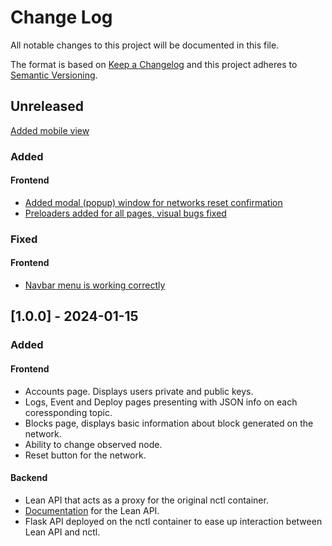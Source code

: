 # Change Log

All notable changes to this project will be documented in this file.

The format is based on [Keep a Changelog](http://keepachangelog.com/)
and this project adheres to [Semantic Versioning](http://semver.org/).

## Unreleased

[Added mobile view](https://github.com/block-bites/fondant-app/pull/91)

### Added

#### Frontend

- [Added modal (popup) window for networks reset confirmation](https://github.com/block-bites/fondant-app/pull/77)
- [Preloaders added for all pages, visual bugs fixed](https://github.com/block-bites/fondant-app/pull/80)

### Fixed

#### Frontend

- [Navbar menu is working correctly](https://github.com/block-bites/fondant-app/pull/64)

## [1.0.0] - 2024-01-15

### Added

#### Frontend

- Accounts page. Displays users private and public keys.
- Logs, Event and Deploy pages presenting with JSON info on each coressponding topic.
- Blocks page, displays basic information about block generated on the network.
- Ability to change observed node.
- Reset button for the network.

#### Backend

- Lean API that acts as a proxy for the original nctl container.
- [Documentation](https://github.com/block-bites/fondant-app/blob/master/OpenAPI.yml) for the Lean API.
- Flask API deployed on the nctl container to ease up interaction between Lean API and nctl.
